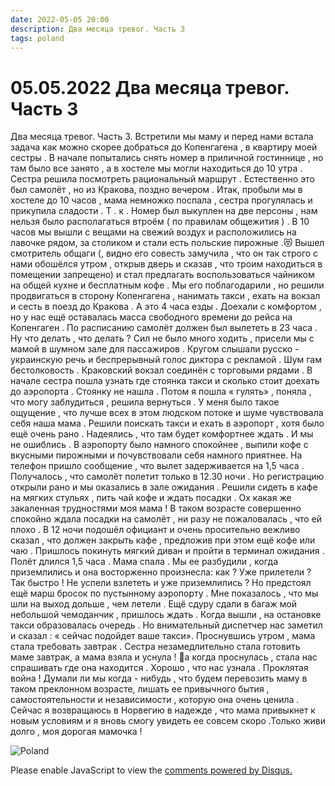 ```yaml
---
date: 2022-05-05 20:00
description: Два месяца тревог. Часть 3
tags: poland
---
```

# 05.05.2022 Два месяца тревог. Часть 3

Два месяца тревог. Часть 3. Встретили мы маму и перед нами встала задача как можно скорее добраться до Копенгагена , в квартиру моей сестры . В начале попытались снять номер в приличной гостиннице , но там было все занято , а в хостеле мы могли находиться до 10 утра . Сестра решила посмотреть рациональный маршрут . Естественно это был самолёт , но из Кракова, поздно вечером . Итак, пробыли мы в хостеле до 10 часов , мама немножко поспала , сестра прогулялась и прикупила сладости . Т . к . Номер был выкуплен на две персоны , нам нельзя было располагаться втроём ( по правилам общежития ) . В 10 часов мы вышли с вещами на свежий воздух и расположились на лавочке рядом, за столиком и стали есть польские пирожные .😻 Вышел смотритель общаги (, видно его совесть замучила , что он так строго с нами обошёлся утром , открыв дверь и сказав , что троим находиться в помещении запрещено) и стал предлагать воспользоваться чайником на общей кухне и бесплатным кофе . Мы его поблагодарили , но решили продвигаться в сторону Копенгагена , нанимать такси , ехать на вокзал и сесть в поезд до Кракова . А это 4 часа езды . Доехали с комфортом , но у нас ещё оставалась масса свободного времени до рейса на Копенгаген . По расписанию самолёт должен был вылететь в 23 часа . Ну что делать , что делать ? Сил не было много ходить , присели мы с мамой в шумном зале для пассажиров . Кругом слышали русско - украинскую речь и беспрерывный голос диктора с рекламой . Шум гам бестолковость . Краковский вокзал соединён с торговыми рядами . В начале сестра пошла узнать где стоянка такси и сколько стоит доехать до аэропорта . Стоянку не нашла . Потом я пошла « гулять» , поняла , что могу заблудиться , решила вернуться . У меня было такое ощущение , что лучше всех в этом людском потоке и шуме чувствовала себя наша мама . Решили поискать такси и ехать в аэропорт , хотя было ещё очень рано . Надеялись , что там будет комфортнее ждать . И мы не ошиблись . В аэропорту было намного спокойнее , выпили кофе с вкусными пирожными и почувствовали себя намного приятнее. На телефон пришло сообщение , что вылет задерживается на 1,5 часа . Получалось , что самолёт полетит только в 12.30 ночи . Но регистрацию открыли рано и мы оказались в зале ожидания . Решили сидеть в кафе на мягких стульях , пить чай кофе и ждать посадки . Ох какая же закаленная трудностями моя мама ! В таком возрасте совершенно спокойно ждала посадки на самолёт , ни разу не пожаловалась , что ей плохо . В 12 ночи подошёл официант и очень просительно вежливо сказал , что должен закрыть кафе , предложив при этом ещё кофе или чаю . Пришлось покинуть мягкий диван и пройти в терминал ожидания . Полёт длился 1,5 часа . Мама спала . Мы ее разбудили , когда приземлились и она восторженно произнесла: как ? Уже прилетели ? Так быстро ! Не успели взлететь и уже приземлились ? Но предстоял ещё марш бросок по пустынному аэропорту . Мне показалось , что мы шли на выход дольше , чем летели . Ещё сдуру сдали в багаж мой небольшой чемоданчик , пришлось ждать . Когда вышли , на остановке такси образовалась очередь . Но внимательный диспетчер нас заметил и сказал : « сейчас подойдет ваше такси». Проснувшись утром , мама стала требовать завтрак . Сестра незамедлительно стала готовить маме завтрак, а мама взяла и уснула ! 🧐а когда проснулась , стала нас спрашивать где она находится . Хорошо , что нас узнала . Проклятая война ! Думали ли мы когда - нибудь , что будем перевозить маму в таком преклонном возрасте, лишать ее привычного бытия , самостоятельности и независимости , которую она очень ценила . Сейчас я возвращаюсь в Норвегию в надежде , что мама привыкнет к новым условиям и я вновь смогу увидеть ее совсем скоро .Только живи долго , моя дорогая мамочка ! 

![Poland](/images/poland3.png)


<div id="disqus_thread"></div>
<script>
    /**
    *  RECOMMENDED CONFIGURATION VARIABLES: EDIT AND UNCOMMENT THE SECTION BELOW TO INSERT DYNAMIC VALUES FROM YOUR PLATFORM OR CMS.
    *  LEARN WHY DEFINING THESE VARIABLES IS IMPORTANT: https://disqus.com/admin/universalcode/#configuration-variables    */
    /*
    var disqus_config = function () {
    this.page.url = PAGE_URL;  // Replace PAGE_URL with your page's canonical URL variable
    this.page.identifier = PAGE_IDENTIFIER; // Replace PAGE_IDENTIFIER with your page's unique identifier variable
    };
    */
    (function() { // DON'T EDIT BELOW THIS LINE
    var d = document, s = d.createElement('script');
    s.src = 'https://irina-blog-1.disqus.com/embed.js';
    s.setAttribute('data-timestamp', +new Date());
    (d.head || d.body).appendChild(s);
    })();
</script>
<noscript>Please enable JavaScript to view the <a href="https://disqus.com/?ref_noscript">comments powered by Disqus.</a></noscript>
